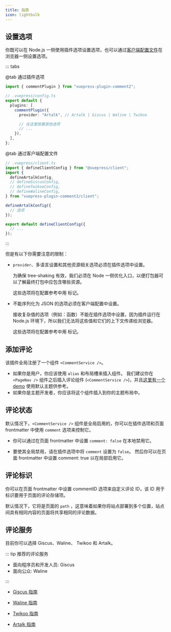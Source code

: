 ```yaml
---
title: 指南
icon: lightbulb
---
```


## 设置选项

你既可以在 Node.js 一侧使用插件选项设置选项，也可以通过[客户端配置文件][client-config]在浏览器一侧设置选项。

::: tabs

@tab 通过插件选项

```ts
import { commentPlugin } from "vuepress-plugin-comment2";

// .vuepress/config.ts
export default {
  plugins: [
    commentPlugin({
      provider: "Artalk", // Artalk | Giscus | Waline | Twikoo

      // 在这里放置其他选项
      // ...
    }),
  ],
};
```

@tab 通过客户端配置文件

```ts
// .vuepress/client.ts
import { defineClientConfig } from "@vuepress/client";
import {
  defineArtalkConfig,
  // defineGiscusConfig,
  // defineTwikooConfig,
  // defineWalineConfig,
} from "vuepress-plugin-comment2/client";

defineArtalkConfig({
  // 选项
});

export default defineClientConfig({
  // ...
});
```

:::

但是有以下你需要注意的限制：

- `provider`、多语言设置和其他资源相关选项必须在插件选项中设置。

  为确保 tree-shaking 有效，我们必须在 Node 一侧优化入口，以便打包器可以了解最终打包中应包含哪些资源。

  这些选项将在配置参考中用 <Badge text="仅限插件选项" type="warning"/> 标记。

- 不能序列化为 JSON 的选项必须在客户端配置中设置。

  接收复杂值的选项（例如：函数）不能在插件选项中设置，因为插件运行在 Node.js 环境下，所以我们无法将这些值和它们的上下文传递给浏览器。

  这些选项将在配置参考中用 <Badge text="仅限客户端配置" type="warning"/> 标记。

## 添加评论

该插件全局注册了一个组件 `<CommentService />`。

- 如果你是用户，你应该使用 `alias` 和布局槽来插入组件。 我们建议你在 `<PageNav />` 组件之后插入评论组件 (`<CommentService />`)，并且[这里有一个 demo](../demo.md) 使用默认主题供参考。
- 如果你是主题开发者，你应该将这个组件插入到你的主题布局中。

## 评论状态

默认情况下，`<CommentService />` 组件是全局启用的，你可以在插件选项和页面 frontmatter 中使用 `comment` 选项来控制它。

- 你可以通过在页面 frontmatter 中设置 `comment: false` 在本地禁用它。

- 要使其全局禁用，请在插件选项中将 `comment` 设置为 `false`。 然后你可以在页面 frontmatter 中设置 comment: true 以在局部启用它。

## 评论标识

你可以在页面 frontmatter 中设置 commentID 选项来自定义评论 ID，该 ID 用于标识要用于页面的评论存储项。

默认情况下，它将是页面的 `path` ，这意味着如果你将站点部署到多个位置，站点间具有相同内容的页面将共享相同的评论数据。

## 评论服务

目前你可以选择 Giscus、Waline、 Twikoo 和 Artalk。

::: tip 推荐的评论服务

- 面向程序员和开发人员: Giscus
- 面向公众: Waline

:::

- [Giscus 指南](giscus.md)

- [Waline 指南](waline.md)

- [Twikoo 指南](twikoo.md)

- [Artalk 指南](artalk.md)

[client-config]: https://vuejs.press/zh/guide/configuration.html#%E5%AE%A2%E6%88%B7%E7%AB%AF%E9%85%8D%E7%BD%AE%E6%96%87%E4%BB%B6
